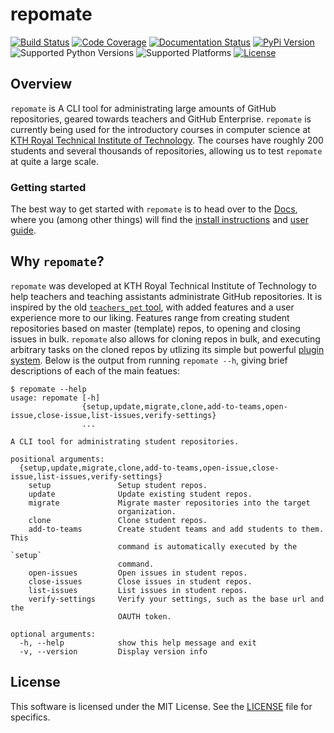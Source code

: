 # repomate

[![Build Status](https://travis-ci.com/slarse/repomate.svg?token=1VKcbDz66bMbTdt1ebsN&branch=master)](https://travis-ci.com/slarse/repomate)
[![Code Coverage](https://codecov.io/gh/slarse/repomate/branch/master/graph/badge.svg)](https://codecov.io/gh/slarse/repomate)
[![Documentation Status](https://readthedocs.org/projects/repomate/badge/?version=latest)](http://repomate.readthedocs.io/en/latest/)
[![PyPi Version](https://badge.fury.io/py/repomate.svg)](https://badge.fury.io/py/repomate)
![Supported Python Versions](https://img.shields.io/badge/python-3.5%2C%203.6%2C%203.7-blue.svg)
![Supported Platforms](https://img.shields.io/badge/platforms-Linux%2C%20macOS-blue.svg)
[![License](https://img.shields.io/badge/license-MIT-blue.svg)](LICENSE)

## Overview

`repomate` is A CLI tool for administrating large amounts of GitHub
repositories, geared towards teachers and GitHub Enterprise. `repomate` is
currently being used for the introductory courses in computer science at
[KTH Royal Technical Institute of Technology](https://www.kth.se/en/eecs). The
courses have roughly 200 students and several thousands of repositories,
allowing us to test `repomate` at quite a large scale.

### Getting started
The best way to get started with `repomate` is to head over to the
[Docs](https://repomate.readthedocs.io/en/latest/), where you (among other
things) will find the
[install instructions](https://repomate.readthedocs.io/en/latest/install.html)
and
[user guide](https://repomate.readthedocs.io/en/latest/userguide.html).


## Why `repomate`?
`repomate` was developed at KTH Royal Technical Institute of Technology to help
teachers and teaching assistants administrate GitHub repositories. It is
inspired by the old
[`teachers_pet` tool](https://github.com/education/teachers_pet), with added
features and a user experience more to our liking. Features range from creating
student repositories based on master (template) repos, to opening and closing
issues in bulk. `repomate` also allows for cloning repos in bulk, and executing
arbitrary tasks on the cloned repos by utlizing its simple but powerful
[plugin system](https://github.com/slarse/repomate-plug). Below is the output
from running `repomate --h`, giving brief descriptions of each of the main
featues:

```
$ repomate --help
usage: repomate [-h]
                {setup,update,migrate,clone,add-to-teams,open-issue,close-issue,list-issues,verify-settings}
                ...

A CLI tool for administrating student repositories.

positional arguments:
  {setup,update,migrate,clone,add-to-teams,open-issue,close-issue,list-issues,verify-settings}
    setup               Setup student repos.
    update              Update existing student repos.
    migrate             Migrate master repositories into the target
                        organization.
    clone               Clone student repos.
    add-to-teams        Create student teams and add students to them. This
                        command is automatically executed by the `setup`
                        command.
    open-issues         Open issues in student repos.
    close-issues        Close issues in student repos.
    list-issues         List issues in student repos.
    verify-settings     Verify your settings, such as the base url and the
                        OAUTH token.

optional arguments:
  -h, --help            show this help message and exit
  -v, --version         Display version info
```

## License

This software is licensed under the MIT License. See the [LICENSE](LICENSE) file for specifics.
